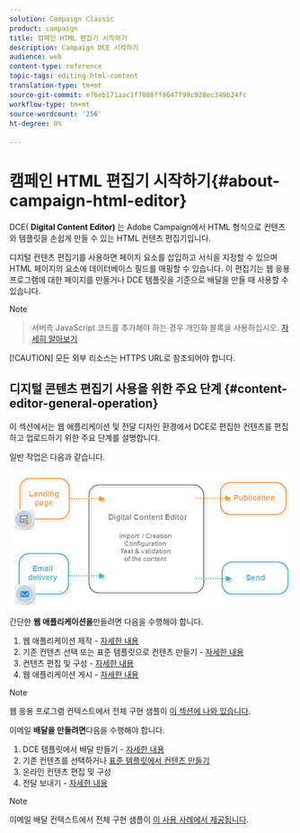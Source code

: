 ```yaml
---
solution: Campaign Classic
product: campaign
title: 캠페인 HTML 편집기 시작하기
description: Campaign DCE 시작하기
audience: web
content-type: reference
topic-tags: editing-html-content
translation-type: tm+mt
source-git-commit: e76eb171aac1f7088ff8647f99c928ec349b24fc
workflow-type: tm+mt
source-wordcount: '256'
ht-degree: 0%

---
```



# 캠페인 HTML 편집기 시작하기{#about-campaign-html-editor}

DCE( **Digital Content Editor)** 는 Adobe Campaign에서 HTML 형식으로 컨텐츠와 템플릿을 손쉽게 만들 수 있는 HTML 컨텐츠 편집기입니다.

디지털 컨텐츠 편집기를 사용하면 페이지 요소를 삽입하고 서식을 지정할 수 있으며 HTML 페이지의 요소에 데이터베이스 필드를 매핑할 수 있습니다. 이 편집기는 웹 응용 프로그램에 대한 페이지를 만들거나 DCE 템플릿을 기준으로 배달을 만들 때 사용할 수 있습니다.

>[!NOTE]
>>서버측 JavaScript 코드를 추가해야 하는 경우 개인화 블록을 사용하십시오. [자세히 알아보기](../../delivery/using/personalization-blocks.md)
>
>[!CAUTION]
모든 외부 리소스는 HTTPS URL로 참조되어야 합니다.

## 디지털 콘텐츠 편집기 사용을 위한 주요 단계 {#content-editor-general-operation}

이 섹션에서는 웹 애플리케이션 및 전달 디자인 환경에서 DCE로 편집한 컨텐츠를 편집하고 업로드하기 위한 주요 단계를 설명합니다.

일반 작업은 다음과 같습니다.

![](assets/dce_schema.png)

간단한 **웹 애플리케이션을**&#x200B;만들려면 다음을 수행해야 합니다.

1. 웹 애플리케이션 제작 - [자세한 내용](../../web/using/creating-a-landing-page.md)
1. 기존 컨텐츠 선택 또는 표준 템플릿으로 컨텐츠 만들기 - [자세한 내용](../../web/using/template-management.md)
1. 컨텐츠 편집 및 구성 - [자세한 내용](../../web/using/editing-content.md)
1. 웹 애플리케이션 게시 - [자세한 내용](../../web/using/creating-a-landing-page.md#step-3---publishing-content)

>[!NOTE]
웹 응용 프로그램 컨텍스트에서 전체 구현 샘플이 [이 섹션에 나와 있습니다](../../web/using/creating-a-landing-page.md).

이메일 **배달을 만들려면**&#x200B;다음을 수행해야 합니다.

1. DCE 템플릿에서 배달 만들기 - [자세한 내용](../../web/using/use-case--creating-an-email-delivery.md)
1. 기존 컨텐츠를 선택하거나 [표준 템플릿에서 컨텐츠 만들기](../../web/using/template-management.md)
1. 온라인 컨텐츠 편집 및 구성
1. 전달 보내기 - [자세한 내용](../../delivery/using/steps-about-delivery-creation-steps.md)

>[!NOTE]
이메일 배달 컨텍스트에서 전체 구현 샘플이 [이 사용 사례에서 제공됩니다](../../web/using/use-case--creating-an-email-delivery.md).
